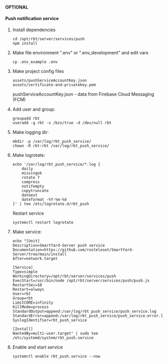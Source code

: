 #### OPTIONAL
#### Push notification service

1. Install dependencies
    ```shell
    cd /opt/rbt/server/services/push
    npm install
    ```
2. Make file environment  ".env" or ".env_development" and edit vars
    ```shell
    cp .env_example .env
    ```
3. Make project config files
   ```
   assets/pushServiceAccountKey.json
   assets/certificate-and-privatekey.pem
   ```
   pushServiceAccountKey.json  - data from Firebase Cloud Messaging (FCM)

4. Add user and group:
    ```shell
    groupadd rbt
    useradd -g rbt -s /bin/true -d /dev/null rbt
    ```

5.  Make logging dir:
    ```shell
    mkdir -p /var/log/rbt_push_service/
    chown -R rbt:rbt /var/log/rbt_push_service/
    ```
6. Make logrotate:
    ```shell
    echo '/var/log/rbt_push_service/*.log {
        daily
        missingok
        rotate 7
        compress
        notifempty
        copytruncate
        dateext
        dateformat -%Y-%m-%d
    }' | tee /etc/logrotate.d/rbt_push
    ```
    Restart service
    ```shell
    systemctl restart logrotate
    ```
7.  Make service:

    ```shell
    echo "[Unit]
    Description=SmartYard-Server push service
    Documentation=https://github.com/rosteleset/SmartYard-Server/tree/main/install
    After=network.target

    [Service]
    Type=simple
    WorkingDirectory=/opt/rbt/server/services/push
    ExecStart=/usr/bin/node /opt/rbt/server/services/push/push.js
    RestartSec=10
    Restart=always
    User=rbt
    Group=rbt
    LimitCORE=infinity
    KillMode=process
    StandardOutput=append:/var/log/rbt_push_service/push_service.log
    StandardError=append:/var/log/rbt_push_service/push_service.error.log
    SyslogIdentifier=rbt_push_service

    [Install]
    WantedBy=multi-user.target" | sudo tee /etc/systemd/system/rbt_push.service
    ```

8. Enable and start service
    ```shell
    systemctl enable rbt_push.service --now
    ```
